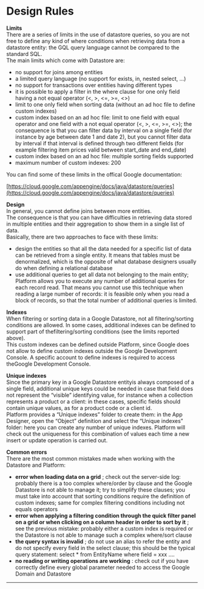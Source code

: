 # Design Rules

**Limits**  
There are a series of limits in the use of datastore queries, so you are not free to define any kind of where conditions when retrieving data from a datastore entity: the GQL query language cannot be compared to the standard SQL.  
The main limits which come with Datastore are:

* no support for joins among entities
* a limited query language \(no support for exists, in, nested select, …\)
* no support for transactions over entities having different types
* it is possible to apply a filter in the where clause for one only field having a not equal operator \(&lt;, &gt;, &lt;=, &gt;=, &lt;&gt;\)
* limit to one only field when sorting data \(without an ad hoc file to define custom indexes\)
* custom index based on an ad hoc file: limit to one field with equal operator and one field with a not equal operator \(&lt;, &gt;, &lt;=, &gt;=, &lt;&gt;\); the consequence is that you can filter data by interval on a single field \(for instance by age between date 1 and date 2\), but you cannot filter data by interval if that interval is defined through two different fields \(for example filtering item prices valid between start\_date and end\_date\)
* custom index based on an ad hoc file: multiple sorting fields supported
* maximum number of custom indexes: 200

You can find some of these limits in the offical Google documentation:

[https://cloud.google.com/appengine/docs/java/datastore/queries](https://cloud.google.com/appengine/docs/java/datastore/queries)

**Design**   
In general, you cannot define joins between more entities.  
The consequence is that you can have difficulties in retrieving data stored in multiple entities and their aggregation to show them in a single list of data.  
Basically, there are two approaches to face with these limits:

* design the entities so that all the data needed for a specific list of data can be retrieved from a single entity. It means that tables must be denormalized, which is the opposite of what database designers usually do when defining a relational database
* use additional queries to get all data not belonging to the main entity; Platform allows you to execute any number of additional queries for each record read. That means you cannot use this technique when reading a large number of records: it is feasible only when you read a block of records, so that the total number of additional queries is limited.

**Indexes**   
When filtering or sorting data in a Google Datastore, not all filtering/sorting conditions are allowed. In some cases, additional indexes can be defined to support part of thefiltering/sorting conditions \(see the limits reported above\).  
This custom indexes can be defined outside Platform, since Google does not allow to define custom indexes outside the Google Development Console. A specific account to define indexes is required to access theGoogle Development Console.

**Unique indexes**   
Since the primary key in a Google Datastore entityis always composed of a single field, additional unique keys could be needed in case that field does not represent the “visible” identifying value, for instance when a collection represents a product or a client: in these cases, specific fields should contain unique values, as for a product code or a client id.  
Platform provides a “Unique indexes” folder to create them: in the App Designer, open the “Object” definition and select the “Unique indexes” folder: here you can create any number of unique indexes. Platform will check out the uniqueness for this combination of values each time a new insert or update operation is carried out.

**Common errors**   
There are the most common mistakes made when working with the Datastore and Platform:

* **error when loading data on a grid** ; check out the server-side log: probably there is a too complex where/order by clause and the Google Datastore is not able to manage it; try to simplify these clauses; you must take into account that sorting conditions require the definition of custom indexes; same for complex filtering conditions including not equals operators
* **error when applying a filtering condition through the quick filter panel on a grid or when clicking on a column header in order to sort by it** ; see the previous mistake: probably either a custom index is required or the Datastore is not able to manage such a complex where/sort clause
* **the query syntax is invalid** ; do not use an alias to refer the entity and do not specify every field in the select clause; this should be the typical query statement: select \* from EntityName where field = xxx ….
* **no reading or writing operations are working** : check out if you have correctly define every global parameter needed to access the Google Domain and Datastore

---



